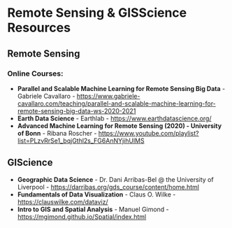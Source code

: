 # Remote Sensing & GISScience Resources

## Remote Sensing
### Online Courses:
- **Parallel and Scalable Machine Learning for Remote Sensing Big Data** - Gabriele Cavallaro - https://www.gabriele-cavallaro.com/teaching/parallel-and-scalable-machine-learning-for-remote-sensing-big-data-ws-2020-2021
- **Earth Data Science** - Earthlab - https://www.earthdatascience.org/
- **Advanced Machine Learning for Remote Sensing (2020) - University of Bonn** - Ribana Roscher - https://www.youtube.com/playlist?list=PLzvRrSe1_bqjGthl2s_FG6AnNYjihUlMS

## GIScience
- **Geographic Data Science** - Dr. Dani Arribas-Bel @ the University of Liverpool - https://darribas.org/gds_course/content/home.html
- **Fundamentals of Data Visualization** - Claus O. Wilke - https://clauswilke.com/dataviz/
- **Intro to GIS and Spatial Analysis** - Manuel Gimond - https://mgimond.github.io/Spatial/index.html